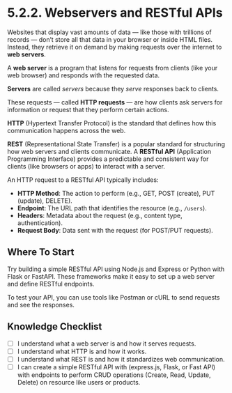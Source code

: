 # 5.2.2. Webservers and RESTful APIs

Websites that display vast amounts of data — like those with trillions of records — don’t store all that data in your browser or inside HTML files. Instead, they retrieve it on demand by making requests over the internet to **web servers**.

A **web server** is a program that listens for requests from clients (like your web browser) and responds with the requested data.

**Servers** are called _servers_ because they _serve_ responses back to clients.

These requests — called **HTTP requests** — are how clients ask servers for information or request that they perform certain actions.

**HTTP** (Hypertext Transfer Protocol) is the standard that defines how this communication happens across the web.

**REST** (Representational State Transfer) is a popular standard for structuring how web servers and clients communicate. A **RESTful API** (Application Programming Interface) provides a predictable and consistent way for clients (like browsers or apps) to interact with a server.

An HTTP request to a RESTful API typically includes:

- **HTTP Method**: The action to perform (e.g., GET, POST (create), PUT (update), DELETE).
- **Endpoint**: The URL path that identifies the resource (e.g., `/users`).
- **Headers**: Metadata about the request (e.g., content type, authentication).
- **Request Body**: Data sent with the request (for POST/PUT requests).

## Where To Start

Try building a simple RESTful API using Node.js and Express or Python with Flask or FastAPI. These frameworks make it easy to set up a web server and define RESTful endpoints.

To test your API, you can use tools like Postman or cURL to send requests and see the responses.

## Knowledge Checklist

- [ ] I understand what a web server is and how it serves requests.
- [ ] I understand what HTTP is and how it works.
- [ ] I understand what REST is and how it standardizes web communication.
- [ ] I can create a simple RESTful API with (express.js, Flask, or Fast API) with endpoints to perform CRUD operations (Create, Read, Update, Delete) on resource like users or products.

<!-- ## Example Users REST API

Think of each endpoint as “just another function” you can call to perform an action. The only difference is that these functions are accessed over the internet and run on a web server instead of your local machine.

### `GET /users/{id}`

**Description:** Retrieve a specific user by ID
**Request Body:** _None_
**Response Example:**

```json
{
  "id": 123,
  "name": "Alice",
  "email": "alice@example.com"
}
```

**Server Code:**

```js
app.get("/users/:id", (req, res) => {
  const userId = req.params.id;
  const user = UserService.getUserById(userId);

  if (!user) {
    res.status(404).json({ message: "User not found" });
  } else {
    res.json(user);
  }
});
```

### `POST /users`

**Description:** Create a new user
**Request Example:**

```json
{
  "name": "Charlie",
  "email": "charlie@example.com"
}
```

**Response Example:**

```json
{
  "id": 125,
  "name": "Charlie",
  "email": "charlie@example.com"
}
```

**Server Code:**

```js
app.post("/users", (req, res) => {
  const { name, email } = req.body;

  const newUser = UserService.createUser({ name, email });

  res.status(201).json(newUser);
});
``` -->

